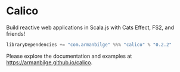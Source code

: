 # Calico

Build reactive web applications in Scala.js with Cats Effect, FS2, and friends!

```scala
libraryDependencies += "com.armanbilge" %%% "calico" % "0.2.2"
```

Please explore the documentation and examples at https://armanbilge.github.io/calico.
